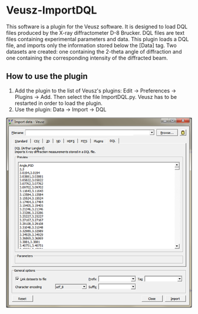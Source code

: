 
# Veusz-ImportDQL
This software is a plugin for the Veusz software. It is designed to load DQL files produced by the X-ray diffractometer D-8 Brucker. DQL files are text files containing experimental parameters and data. This plugin loads a DQL file, and imports only the information stored below the [Data] tag. Two datasets are created: one containing the 2-theta angle of diffraction and one containing the corresponding intensity of the diffracted beam.

## How to use the plugin
1. Add the plugin to the list of Veusz's plugins:
Edit -> Preferences -> Plugins -> Add. Then select the file ImportDQL.py.
Veusz has to be restarted in order to load the plugin.
2. Use the plugin:
Data -> Import -> DQL

![](Untitled.png)
